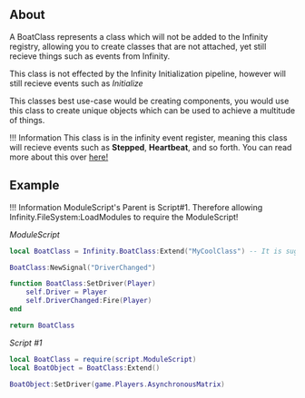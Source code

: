 ## About
A BoatClass represents a class which will not be added to the Infinity registry, allowing you to create classes that are not attached, yet still recieve things such as events from Infinity. 

This class is not effected by the Infinity Initialization pipeline, however will still recieve events such as *Initialize*

This classes best use-case would be creating components, you would use this class to create unique objects which can be used to achieve a multitude of things. 

!!! Information
    This class is in the infinity event register, meaning this class will recieve events such as **Stepped**, **Heartbeat**, and so forth. You can read more about this over [here!](../BaseClass)

## Example
!!! Information
    ModuleScript's Parent is Script#1. Therefore allowing Infinity.FileSystem:LoadModules to require the ModuleScript!

*ModuleScript*
```lua
local BoatClass = Infinity.BoatClass:Extend("MyCoolClass") -- It is suggested that you define a name.

BoatClass:NewSignal("DriverChanged")

function BoatClass:SetDriver(Player)
    self.Driver = Player
    self.DriverChanged:Fire(Player)
end

return BoatClass
```

*Script #1*
```lua
local BoatClass = require(script.ModuleScript)
local BoatObject = BoatClass:Extend()

BoatObject:SetDriver(game.Players.AsynchronousMatrix)
```